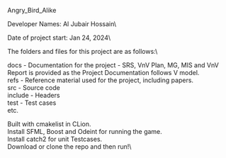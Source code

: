 Angry_Bird_Alike 

Developer Names: Al Jubair Hossain\

Date of project start: Jan 24, 2024\

The folders and files for this project are as follows:\

docs - Documentation for the project - SRS, VnV Plan, MG, MIS and VnV Report is provided as the Project Documentation follows V model.\
refs - Reference material used for the project, including papers. \
src - Source code \
include - Headers \
test - Test cases \
etc. 

Built with cmakelist in CLion.\
Install SFML, Boost and Odeint for running the game.\
Install catch2 for unit Testcases.\
Download or clone the repo and then run!\
